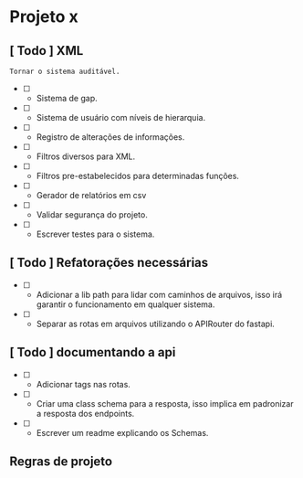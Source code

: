 # Projeto x

## [ Todo ] XML

```text
Tornar o sistema auditável.
```

- [ ] - Sistema de gap.

- [ ] - Sistema de usuário com níveis de hierarquia.

- [ ] - Registro de alterações de informações.

- [ ] - Filtros diversos para XML.

- [ ] - Filtros pre-estabelecidos para determinadas funções.

- [ ] - Gerador de relatórios em csv

- [ ] - Validar segurança do projeto.

- [ ] - Escrever testes para o sistema.

## [ Todo ] Refatorações necessárias

- [ ] - Adicionar a lib path para lidar com caminhos de arquivos, isso irá garantir o funcionamento em qualquer sistema.

- [ ] - Separar as rotas em arquivos utilizando o APIRouter do fastapi.

## [ Todo ] documentando a api

- [ ] - Adicionar tags nas rotas.

- [ ] - Criar uma class schema para a resposta, isso implica em padronizar a resposta dos endpoints.

- [ ] - Escrever um readme explicando os Schemas.

## Regras de projeto
